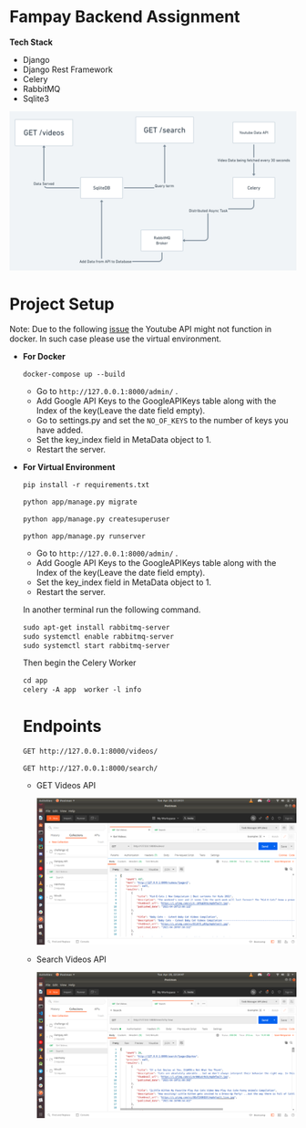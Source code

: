 

# Fampay Backend Assignment

**Tech Stack**

* Django
* Django Rest Framework
* Celery
* RabbitMQ
* Sqlite3

![](https://github.com/ritwickraj78/Fampay-Backend-Assignment/blob/main/assets/flow.png)

# Project Setup

Note: Due to the following [issue](https://dev.to/aashish/httplib2-servernotfounderror-unable-to-find-the-server-at-www-googleapis-com-2c85) the Youtube API might not function in docker. In such case please use the virtual environment.

* **For Docker**

  ```shell
  docker-compose up --build
  ```

  * Go to `http://127.0.0.1:8000/admin/` .
  * Add Google API Keys to the GoogleAPIKeys table along with the Index of the key(Leave the date field empty).
  * Go to settings.py and set the `NO_OF_KEYS` to the number of keys you have added.
  * Set the key_index field in MetaData object to 1.
  * Restart the server.

* **For Virtual Environment**

  ```shell
  pip install -r requirements.txt
  ```

  ```
  python app/manage.py migrate
  ```

  ```
  python app/manage.py createsuperuser
  ```

  ```
  python app/manage.py runserver
  ```

  * Go to `http://127.0.0.1:8000/admin/` .
  * Add Google API Keys to the GoogleAPIKeys table along with the Index of the key(Leave the date field empty).
  * Set the key_index field in MetaData object to 1.
  * Restart the server.

  In another terminal run the following command.

  ```
  sudo apt-get install rabbitmq-server
  sudo systemctl enable rabbitmq-server
  sudo systemctl start rabbitmq-server
  ```

  Then begin the Celery Worker

  ```
  cd app
  celery -A app  worker -l info
  ```

  # Endpoints

  ```
  GET http://127.0.0.1:8000/videos/
  ```

  ```
  GET http://127.0.0.1:8000/search/
  ```

  * GET Videos API
    
    
    ![](https://github.com/ritwickraj78/Fampay-Backend-Assignment/blob/main/assets/Screenshot%20from%202021-04-20%2022-24-51.png)

  * Search Videos API

    ![](https://github.com/ritwickraj78/Fampay-Backend-Assignment/blob/main/assets/Screenshot%20from%202021-04-20%2022-24-46.png)

